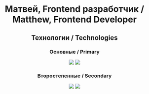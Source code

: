 <h1 align="center">Матвей, Frontend разработчик / Matthew, Frontend Developer</h1>

<div>
<h2 align="center">Технологии / Technologies</h2>
    <h3 align="center">Основные / Primary</h3>
    <div align="center">
    <img  src='https://skillicons.dev/icons?i=js,ts,react,next'>
    <img  src='https://skillicons.dev/icons?i=html,css,scss,redux'>
    </div>
    <h3 align="center">Второстепенные / Secondary</h3>
    <div align="center">
    <img  src='https://skillicons.dev/icons?i=vue,vite,webpack,nodejs,jest'>
    <img  src='https://skillicons.dev/icons?i=git,github,md,vercel,figma'>
    </div>
</div>
<br>

<!-- ---

<h1 align="center">Мои проекты</h1>

<h3 align="center">Web applications</h3>
<table width="100%" >
 <tr>
  <td width="33%" valign="top" align="center">
    <a href="https://github.com/MoneyTreesIsThePerfectPlaceForShade/hotels-sultan-store">
      <p align="center">Онлайн магазин</p>
      <img width="700" src="img/sultan.png">
    </a>
  </td>
  <td width="33%" valign="top" align="center">
    <a href="https://github.com/MoneyTreesIsThePerfectPlaceForShade/hotels-watch-layout">
      <p align="center">Лэндинг бренда</p>
      <img width="700" src="img/watch.png">
    </a>
  </td>
  <td width="33%" valign="top" align="center">
    <a href="https://github.com/MoneyTreesIsThePerfectPlaceForShade/countries-info">
      <p align="center">Информация о стране</p>
      <img width="700" src="img/countries.png">
    </a>
  </td>
 </tr>
</table> -->
